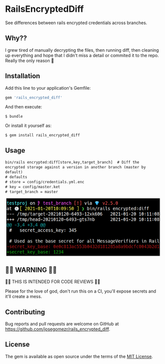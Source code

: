 # RailsEncryptedDiff

See differences between rails encrypted credentials across branches.

## Why??

I grew tired of manually decrypting the files, then running diff, then cleaning up everything and hope that I didn't miss a detail or commited it to the repo. Really the only reason 🤷

## Installation

Add this line to your application's Gemfile:

```ruby
gem 'rails_encrypted_diff'
```

And then execute:

    $ bundle

Or install it yourself as:

    $ gem install rails_encrypted_diff

## Usage

```
bin/rails encrypted:diff[store,key,target_branch]  # Diff the encrypted storage against a version in another branch (master by default)
# defaults
# store = config/credentials.yml.enc
# key = config/master.ket
# target_branch = master
```

![sample run](2021-01-20_10-13.png)

## 🚨🚨 WARNING 🚨🚨

🚨🚨 THIS IS INTENDED FOR CODE REVIEWS 🚨🚨

Please for the love of god, don't run this on a CI, you'll expose secrets and it'll create a mess.

## Contributing

Bug reports and pull requests are welcome on GitHub at https://github.com/josegomezr/rails_encrypted_diff.

## License

The gem is available as open source under the terms of the [MIT License](https://opensource.org/licenses/MIT).

